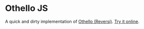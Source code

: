 # Othello JS

A quick and dirty implementation of [Othello (Reversi)](http://en.wikipedia.org/wiki/Reversi).
[Try it online](https://kana.github.io/othello-js/).
